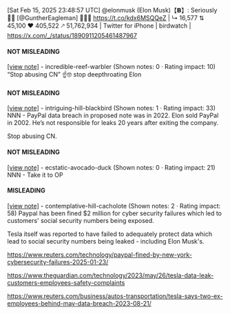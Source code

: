 [Sat Feb 15, 2025 23:48:57 UTC] @elonmusk (Elon Musk)【𝗕】: Seriously 🤦‍♂️ [@GuntherEagleman] 🤣🤣🤣 https://t.co/kdx6MSQQeZ | ↳ 16,577 ⇅ 45,100 ♥ 405,522 🡕 51,762,934 | Twitter for iPhone | birdwatch | https://x.com/_/status/1890911205461487967

#### NOT MISLEADING

[[view note]](https://x.com/i/birdwatch/n/1891272286994338045) - incredible-reef-warbler (Shown notes: 0 · Rating impact: 10)
“Stop abusing CN” ☝️🤓 stop deepthroating Elon 

#### NOT MISLEADING

[[view note]](https://x.com/i/birdwatch/n/1891266195346882733) - intriguing-hill-blackbird (Shown notes: 1 · Rating impact: 33)
NNN - PayPal data breach in proposed note was in 2022. Elon sold PayPal in 2002. He’s not responsible for leaks 20 years after exiting the company. 

Stop abusing CN. 

#### NOT MISLEADING

[[view note]](https://x.com/i/birdwatch/n/1891050427468186031) - ecstatic-avocado-duck (Shown notes: 0 · Rating impact: 21)
NNN - Take it to OP

#### MISLEADING

[[view note]](https://x.com/i/birdwatch/n/1891010931586678801) - contemplative-hill-cacholote (Shown notes: 2 · Rating impact: 58)
Paypal has been fined $2 million for cyber security failures which led to customers' social security numbers being exposed.

Tesla itself was reported to have failed to adequately protect data which lead to social security numbers being leaked - including Elon Musk's.

https://www.reuters.com/technology/paypal-fined-by-new-york-cybersecurity-failures-2025-01-23/

https://www.theguardian.com/technology/2023/may/26/tesla-data-leak-customers-employees-safety-complaints

https://www.reuters.com/business/autos-transportation/tesla-says-two-ex-employees-behind-may-data-breach-2023-08-21/
